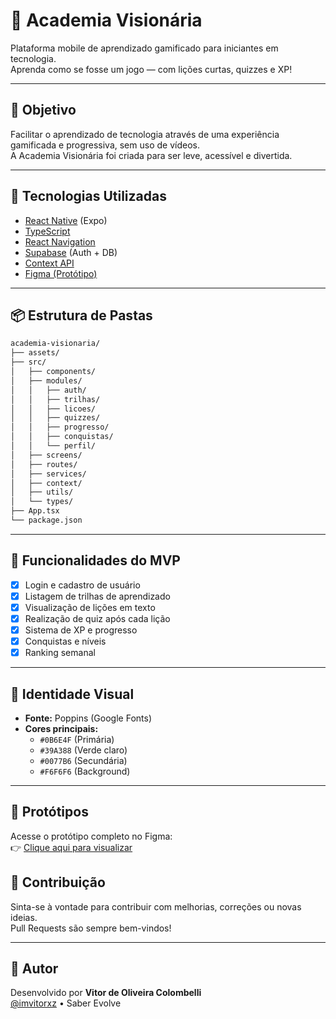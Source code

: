 # 📱 Academia Visionária

Plataforma mobile de aprendizado gamificado para iniciantes em tecnologia.  
Aprenda como se fosse um jogo — com lições curtas, quizzes e XP!

---

## 🎯 Objetivo

Facilitar o aprendizado de tecnologia através de uma experiência gamificada e progressiva, sem uso de vídeos.  
A Academia Visionária foi criada para ser leve, acessível e divertida.

---

## 🚀 Tecnologias Utilizadas

- [React Native](https://reactnative.dev/) (Expo)
- [TypeScript](https://www.typescriptlang.org/)
- [React Navigation](https://reactnavigation.org/)
- [Supabase](https://supabase.io/) (Auth + DB)
- [Context API](https://reactjs.org/docs/context.html)
- [Figma (Protótipo)](https://www.figma.com/design/ktyrvvN62JSr47Wyjw8I5a/vitor-s-team-library?node-id=0-1&t=N0ffhwcjbULYqy4v-1)

---

## 📦 Estrutura de Pastas

```bash
academia-visionaria/
├── assets/
├── src/
│   ├── components/
│   ├── modules/
│   │   ├── auth/
│   │   ├── trilhas/
│   │   ├── licoes/
│   │   ├── quizzes/
│   │   ├── progresso/
│   │   ├── conquistas/
│   │   └── perfil/
│   ├── screens/
│   ├── routes/
│   ├── services/
│   ├── context/
│   ├── utils/
│   └── types/
├── App.tsx
└── package.json
```

---

## 📲 Funcionalidades do MVP

- [x] Login e cadastro de usuário
- [x] Listagem de trilhas de aprendizado
- [x] Visualização de lições em texto
- [x] Realização de quiz após cada lição
- [x] Sistema de XP e progresso
- [x] Conquistas e níveis
- [x] Ranking semanal

---

## 🧱 Identidade Visual

- **Fonte:** Poppins (Google Fonts)  
- **Cores principais:**  
  - `#0B6E4F` (Primária)  
  - `#39A388` (Verde claro)  
  - `#0077B6` (Secundária)  
  - `#F6F6F6` (Background)  

---

## 📖 Protótipos

Acesse o protótipo completo no Figma:  
👉 [Clique aqui para visualizar](https://www.figma.com/design/ktyrvvN62JSr47Wyjw8I5a/vitor-s-team-library?node-id=0-1&t=N0ffhwcjbULYqy4v-1)

## 🤝 Contribuição

Sinta-se à vontade para contribuir com melhorias, correções ou novas ideias.  
Pull Requests são sempre bem-vindos!

---

## 🧠 Autor

Desenvolvido por **Vitor de Oliveira Colombelli**  
[@imvitorxz](https://github.com/imvitorxz) • Saber Evolve